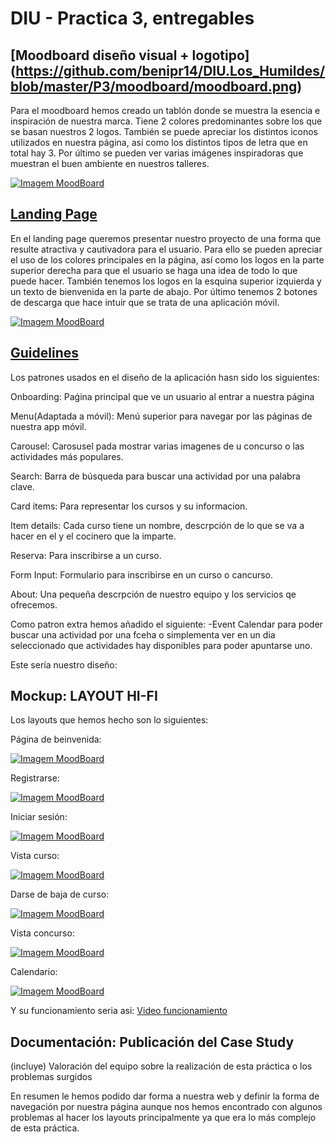 # DIU - Practica 3, entregables

## [Moodboard diseño visual + logotipo] (https://github.com/benipr14/DIU.Los_Humildes/blob/master/P3/moodboard/moodboard.png)  

Para el moodboard hemos creado un tablón donde se muestra la esencia e inspiración de nuestra marca. Tiene 2 colores predominantes sobre los que se basan nuestros 2 logos. También se puede apreciar los distintos iconos utilizados en nuestra página, así como los distintos tipos de letra que en total hay 3. Por último se pueden ver varias imágenes inspiradoras que muestran el buen ambiente en nuestros talleres.

[![Imagem MoodBoard](https://github.com/benipr14/DIU.Los_Humildes/blob/master/P3/moodboard/moodboard.png)](https://github.com/benipr14/DIU.Los_Humildes/blob/master/P3/moodboard/moodboard.png)


## [Landing Page](https://github.com/benipr14/DIU.Los_Humildes/blob/master/P3/LandingPage/LandingPage.png)

En el landing page queremos presentar nuestro proyecto de una forma que resulte atractiva y cautivadora para el usuario. Para ello se pueden apreciar el uso de los colores principales en la página, así como los logos en la parte superior derecha para que el usuario se haga una idea de todo lo que puede hacer. También tenemos los logos en la esquina superior izquierda y un texto de bienvenida en la parte de abajo. Por último tenemos 2 botones de descarga que hace intuir que se trata de una aplicación móvil.


[![Imagem MoodBoard](https://github.com/benipr14/DIU.Los_Humildes/blob/master/P3/LandingPage/LandingPage.png)](https://github.com/benipr14/DIU.Los_Humildes/blob/master/P3/LandingPage/LandingPage.png)

## [Guidelines](https://github.com/benipr14/DIU.Los_Humildes/blob/master/P3/Guidelines_Utilizados/Guidelines_Utilizados.pdf)

Los patrones usados en el diseño de la aplicación hasn sido los siguientes:

Onboarding: Paǵina principal que ve un usuario al entrar a nuestra página

Menu(Adaptada a móvil): Menú superior para navegar por las páginas de nuestra app móvil.

Carousel: Carosusel pada mostrar varias imagenes de u concurso o las actividades más populares.

Search: Barra de búsqueda para buscar una actividad por una palabra clave.

Card items: Para representar los cursos y su informacion.

Item details: Cada curso tiene un nombre, descrpción de lo que se va a hacer en el y el cocinero que la imparte.

Reserva: Para inscribirse a un curso.

Form Input: Formulario para inscribirse en un curso o cancurso.

About: Una pequeña descrpción de nuestro equipo y los servicios qe ofrecemos.

Como patron extra hemos añadido el siguiente: -Event Calendar para poder buscar una actividad por una fceha o simplementa ver en un dia seleccionado que actividades hay disponibles para poder apuntarse uno.

Este sería nuestro diseño:


## Mockup: LAYOUT HI-FI

Los layouts que hemos hecho son lo siguientes: 

Página de beinvenida:

[![Imagem MoodBoard](https://github.com/benipr14/DIU.Los_Humildes/blob/master/P3/Layout%2BSimulacion/Pagina_bienvenida.jpeg)](https://github.com/benipr14/DIU.Los_Humildes/blob/master/P3/Layout%2BSimulacion/Pagina_bienvenida.jpeg)

Registrarse:

[![Imagem MoodBoard](https://github.com/benipr14/DIU.Los_Humildes/blob/master/P3/Layout%2BSimulacion/Registrarse.jpeg)](https://github.com/benipr14/DIU.Los_Humildes/blob/master/P3/Layout%2BSimulacion/Registrarse.jpeg)

Iniciar sesión:

[![Imagem MoodBoard](https://github.com/benipr14/DIU.Los_Humildes/blob/master/P3/Layout%2BSimulacion/Iniciar_sesion.jpeg)](https://github.com/benipr14/DIU.Los_Humildes/blob/master/P3/Layout%2BSimulacion/Iniciar_sesion.jpeg)

Vista curso:

[![Imagem MoodBoard](https://github.com/benipr14/DIU.Los_Humildes/blob/master/P3/Layout%2BSimulacion/Vista_curso.jpeg)](https://github.com/benipr14/DIU.Los_Humildes/blob/master/P3/Layout%2BSimulacion/Vista_curso.jpeg)

Darse de baja de curso:

[![Imagem MoodBoard](https://github.com/benipr14/DIU.Los_Humildes/blob/master/P3/Layout%2BSimulacion/Darse_de_baja_curso.jpeg)](https://github.com/benipr14/DIU.Los_Humildes/blob/master/P3/Layout%2BSimulacion/Darse_de_baja_curso.jpeg)

Vista concurso:

[![Imagem MoodBoard](https://github.com/benipr14/DIU.Los_Humildes/blob/master/P3/Layout%2BSimulacion/Vista_concurso.jpeg)](https://github.com/benipr14/DIU.Los_Humildes/blob/master/P3/Layout%2BSimulacion/Vista_concurso.jpeg)

Calendario:

[![Imagem MoodBoard](https://github.com/benipr14/DIU.Los_Humildes/blob/master/P3/Layout%2BSimulacion/Calendario.jpeg)](https://github.com/benipr14/DIU.Los_Humildes/blob/master/P3/Layout%2BSimulacion/Calendario.jpeg)

Y su funcionamiento seria asi:
[Video funcionamiento](https://github.com/benipr14/DIU.Los_Humildes/blob/master/P3/Layout%2BSimulacion/Simulacion.webm)

## Documentación: Publicación del Case Study


(incluye) Valoración del equipo sobre la realización de esta práctica o los problemas surgidos

 En resumen le hemos podido dar forma a nuestra web y definir la forma de navegación por nuestra página aunque nos hemos encontrado con algunos problemas al hacer los layouts principalmente ya que era lo más complejo de esta práctica.
